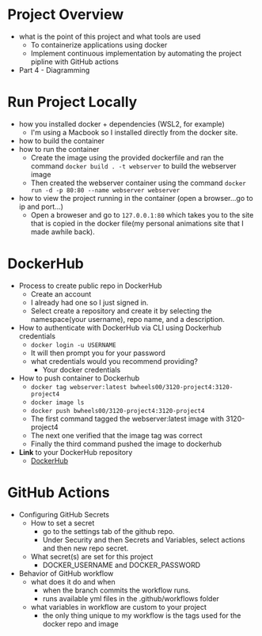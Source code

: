 # Project Overview

- what is the point of this project and what tools are used
  - To containerize applications using docker
  - Implement continuous implementation by automating the project pipline with GitHub actions
- Part 4 - Diagramming

# Run Project Locally

- how you installed docker + dependencies (WSL2, for example)
  - I'm using a Macbook so I installed directly from the docker site.
- how to build the container
- how to run the container
  - Create the image using the provided dockerfile and ran the command `docker build . -t webserver` to build the webserver image
  - Then created the webserver container using the command `docker run -d -p 80:80 --name webserver webserver`
- how to view the project running in the container (open a browser...go to ip and port...)
  - Open a broweser and go to `127.0.0.1:80` which takes you to the site that is copied in the docker file(my personal animations site that I made awhile back).

# DockerHub

- Process to create public repo in DockerHub
  - Create an account
  - I already had one so I just signed in.
  - Select create a repository and create it by selecting the namespace(your username), repo name, and a description.
- How to authenticate with DockerHub via CLI using Dockerhub credentials
  - `docker login -u USERNAME`
  - It will then prompt you for your password
  - what credentials would you recommend providing?
    - Your docker credentials
- How to push container to Dockerhub
  - `docker tag webserver:latest bwheels00/3120-project4:3120-project4`
  - `docker image ls`
  - `docker push bwheels00/3120-project4:3120-project4`
  - The first command tagged the webserver:latest image with 3120-project4
  - The next one verified that the image tag was correct
  - Finally the third command pushed the image to dockerhub
- **Link** to your DockerHub repository
  - [DockerHub](https://hub.docker.com/r/bwheels00/3120-project4)

# GitHub Actions

- Configuring GitHub Secrets
  - How to set a secret
    - go to the settings tab of the github repo.
    - Under Security and then Secrets and Variables, select actions and then new repo secret.
  - What secret(s) are set for this project
    - DOCKER_USERNAME and DOCKER_PASSWORD
- Behavior of GitHub workflow
  - what does it do and when
    - when the branch commits the workflow runs.
    - runs available yml files in the .github/workflows folder
  - what variables in workflow are custom to your project
    - the only thing unique to my workflow is the tags used for the docker repo and image
